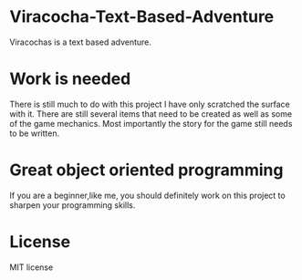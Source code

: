 # Viracocha-Text-Based-Adventure
Viracochas is a text based adventure. 

# Work is needed
There is still much to do with this project I have only scratched the surface with it. There are still several items that need to be created as well as some of the game mechanics. Most importantly the story for the game still needs to be written.

# Great object oriented programming
If you are a beginner,like me, you should definitely work on this project to sharpen your programming skills.

# License
MIT license
